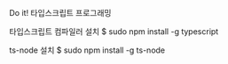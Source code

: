 Do it! 타입스크립트 프로그래밍


타입스크립트 컴파일러 설치
$ sudo npm install -g typescript

ts-node 설치
$ sudo npm install -g ts-node
